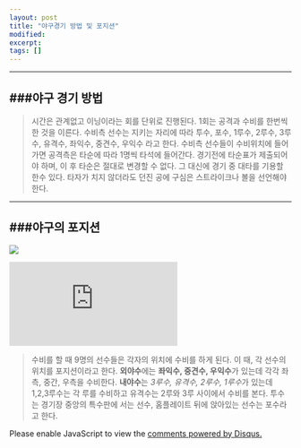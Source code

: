```yaml
---
layout: post
title: "야구경기 방법 및 포지션" 
modified:
excerpt:
tags: []
---
```



------------------------------------------
###야구 경기 방법
------------------------------------------


> 시간은 관계없고 이닝이라는 회를 단위로 진행된다. 1회는 공격과 수비를 한번씩 한 것을 이른다. 수비측 선수는 지키는 자리에 따라 투수, 포수, 1루수, 2루수, 3루수, 유격수, 좌익수, 중견수, 우익수 라고 한다. 수비측 선수들이 수비위치에 들어가면 공격측은 타순에 따라 1명씩 타석에 들어간다. 경기전에 타순표가 제출되어야 하며, 이 후 타순은 절대로 변경할 수 없다. 그 대신에 경기 중 대타를 기용할 한수 있다. 타자가 치지 않더라도 던진 공에 구심은 스트라이크나 볼을 선언해야 한다.


---------------------------------------------------
###야구의 포지션
--------------------------------------------------------------------

![](http://postfiles15.naver.net/20141001_206/calibre5_1412139851143e6oqU_JPEG/%BE%DF%B1%B8_%B1%D4%C4%A2_%B8%EE_%B0%B3%B8%B8_%BC%F7%C1%F6%C7%D8%B5%CE%B8%E9_%C1%F1%B0%C5%BF%EE_%BD%C3%C3%BB_%B0%A1%B4%C9888.jpg?type=w1)


![](http://imgdb.kilho.net/down.php?pk=1994219)


>수비를 할 때 9명의 선수들은 각자의 위치에 수비를 하게 된다. 이 때, 각 선수의 위치를 포지션이라고 한다. **외야수**에는 **좌익수, 중견수, 우익수**가 있는데 각각 좌측, 중간, 우측을 수비한다. **내야수**는 *3루수, 유격수, 2루수, 1루수*가 있는데 1,2,3루수는 각 루를 수비하고 유격수는 2루와 3루 사이에서 수비를 본다. 투수는 경기장 중앙의 특수판에 서는 선수, 홈플레이트 뒤에 앉아있는 선수는 포수라고 한다.



<div id="disqus_thread"></div>
<script type="text/javascript">
    /* * * CONFIGURATION VARIABLES * * */
    var disqus_shortname = 'utuutu';
    
    /* * * DON'T EDIT BELOW THIS LINE * * */
    (function() {
        var dsq = document.createElement('script'); dsq.type = 'text/javascript'; dsq.async = true;
        dsq.src = '//' + disqus_shortname + '.disqus.com/embed.js';
        (document.getElementsByTagName('head')[0] || document.getElementsByTagName('body')[0]).appendChild(dsq);
    })();
</script>
<noscript>Please enable JavaScript to view the <a href="https://disqus.com/?ref_noscript" rel="nofollow">comments powered by Disqus.</a></noscript>




